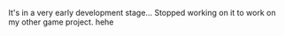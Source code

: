 It's in a very early development stage... Stopped working on it to work on my other game project. hehe
